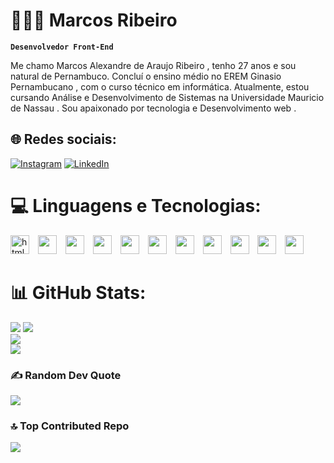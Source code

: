 # 👩🏻‍💻 Marcos Ribeiro

**`Desenvolvedor Front-End`**

Me chamo Marcos Alexandre de Araujo Ribeiro , tenho 27 anos e sou natural de Pernambuco. Concluí o ensino médio no EREM Ginasio Pernambucano , com o curso técnico em informática. Atualmente, estou cursando Análise e Desenvolvimento de Sistemas na Universidade Mauricio de Nassau . Sou apaixonado por tecnologia e Desenvolvimento web .


## 🌐 Redes sociais:
[![Instagram](https://img.shields.io/badge/Instagram-%23E4405F.svg?logo=Instagram&logoColor=white)](https://instagram.com/marcxs_s) [![LinkedIn](https://img.shields.io/badge/LinkedIn-%230077B5.svg?logo=linkedin&logoColor=white)](https://www.linkedin.com/in/marcsfic) 


# 💻 Linguagens e Tecnologias:

 <img  width="30px" alt="html" title="html" style="padding-right:10px ;" src="https://cdn.jsdelivr.net/gh/devicons/devicon@latest/icons/html5/html5-original.svg" />
 <img  width="30px" style="padding-right:10px" src="https://cdn.jsdelivr.net/gh/devicons/devicon@latest/icons/css3/css3-original.svg" />
 <img  width="30px" style="padding-right:10px" src="https://cdn.jsdelivr.net/gh/devicons/devicon@latest/icons/javascript/javascript-original.svg" />
 <img  width="30px" style="padding-right:10px" src="https://cdn.jsdelivr.net/gh/devicons/devicon@latest/icons/typescript/typescript-original.svg" />
 <img  width="30px" style="padding-right:10px" src="https://cdn.jsdelivr.net/gh/devicons/devicon@latest/icons/react/react-original-wordmark.svg" />
 <img  width="30px" style="padding-right:10px" src="https://cdn.jsdelivr.net/gh/devicons/devicon@latest/icons/reactnative/reactnative-original-wordmark.svg" />
 <img  width="30px" style="padding-right:10px" src="https://cdn.jsdelivr.net/gh/devicons/devicon@latest/icons/nodejs/nodejs-original-wordmark.svg" />
 <img  width="30px" style="padding-right:10px" src="https://cdn.jsdelivr.net/gh/devicons/devicon@latest/icons/sass/sass-original.svg" />
 <img  width="30px" style="padding-right:10px" src="https://cdn.jsdelivr.net/gh/devicons/devicon@latest/icons/tailwindcss/tailwindcss-original.svg" />
 <img " width="30px" style="padding-right:10px" src="https://cdn.jsdelivr.net/gh/devicons/devicon@latest/icons/expo/expo-original-wordmark.svg" />
 <img  width="30px" style="padding-right:10px" src="https://cdn.jsdelivr.net/gh/devicons/devicon@latest/icons/python/python-original.svg" />
          
          
          
          
          
          
          
          
                
          
# 📊 GitHub Stats:
![](http://github-profile-summary-cards.vercel.app/api/cards/profile-details?username=Marcsfic98&theme=bear)
![](https://github-readme-stats.vercel.app/api?username=Marcsfic98&theme=omni&hide_border=false&include_all_commits=true&count_private=true)<br/>
![](https://nirzak-streak-stats.vercel.app/?user=Marcsfic98&theme=omni&hide_border=false)<br/>
![](https://github-readme-stats.vercel.app/api/top-langs/?username=Marcsfic98&theme=omni&hide_border=false&include_all_commits=true&count_private=true&layout=compact)


### ✍️ Random Dev Quote
![](https://quotes-github-readme.vercel.app/api?type=vetical&theme=dark)

### 🔝 Top Contributed Repo
![](https://github-contributor-stats.vercel.app/api?username=Marcsfic98&limit=5&theme=omni&combine_all_yearly_contributions=true)
